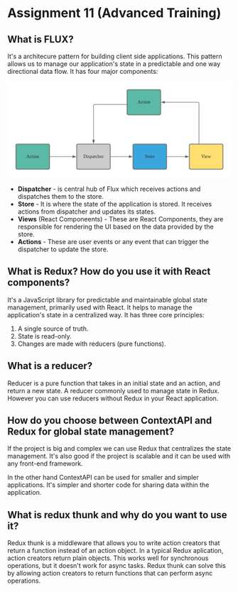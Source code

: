 # Assignment 11 (Advanced Training)

## What is FLUX?

It's a architecure pattern for building client side applications. This pattern allows us to manage our application's state in a predictable and one way directional data flow. It has four major components:

![alt text](image-1.png)

- **Dispatcher** - is central hub of Flux which receives actions and dispatches them to the store.
- **Store** - It is where the state of the application is stored. It receives actions from dispatcher and updates its states.
- **Views** (React Componeents) - These are React Components, they are responsible for rendering the UI based on the data provided by the store.
- **Actions** - These are user events or any event that can trigger the dispatcher to update the store.

## What is Redux? How do you use it with React components?

It's a JavaScript library for predictable and maintainable global state management, primarily used with React. It helps to manage the application's state in a centralized way. It has three core principles:

1. A single source of truth.
2. State is read-only.
3. Changes are made with reducers (pure functions).

## What is a reducer?

Reducer is a pure function that takes in an initial state and an action, and return a new state. A reducer commonly used to manage state in Redux. However you can use reducers without Redux in your React application.

## How do you choose between ContextAPI and Redux for global state management?

If the project is big and complex we can use Redux that centralizes the state management. It's also good if the project is scalable and it can be used with any front-end framework.

In the other hand ContextAPI can be used for smaller and simpler applications. It's simpler and shorter code for sharing data within the application.

## What is redux thunk and why do you want to use it?

Redux thunk is a middleware that allows you to write action creators that return a function instead of an action object. In a typical Redux aplication, action creators return plain objects. This works well for synchronous operations, but it doesn't work for async tasks. Redux thunk can solve this by allowing action creators to return functions that can perform async operations.
